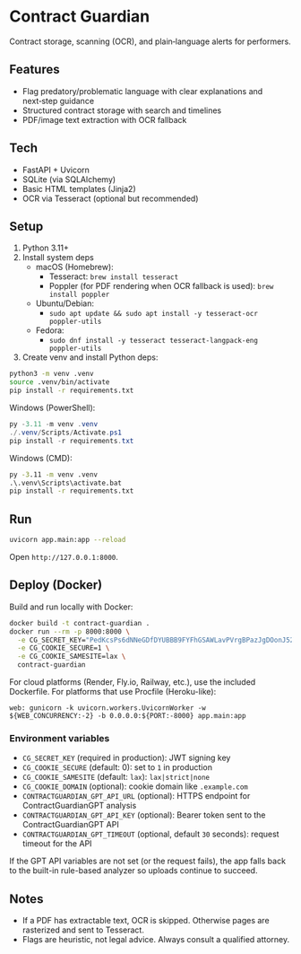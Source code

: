 # Contract Guardian

Contract storage, scanning (OCR), and plain‑language alerts for performers.

## Features
- Flag predatory/problematic language with clear explanations and next‑step guidance
- Structured contract storage with search and timelines
- PDF/image text extraction with OCR fallback

## Tech
- FastAPI + Uvicorn
- SQLite (via SQLAlchemy)
- Basic HTML templates (Jinja2)
- OCR via Tesseract (optional but recommended)

## Setup
1. Python 3.11+
2. Install system deps
   - macOS (Homebrew):
     - Tesseract: `brew install tesseract`
     - Poppler (for PDF rendering when OCR fallback is used): `brew install poppler`
   - Ubuntu/Debian:
     - `sudo apt update && sudo apt install -y tesseract-ocr poppler-utils`
   - Fedora:
     - `sudo dnf install -y tesseract tesseract-langpack-eng poppler-utils`
3. Create venv and install Python deps:

```bash
python3 -m venv .venv
source .venv/bin/activate
pip install -r requirements.txt
```

Windows (PowerShell):

```powershell
py -3.11 -m venv .venv
./.venv/Scripts/Activate.ps1
pip install -r requirements.txt
```

Windows (CMD):

```bat
py -3.11 -m venv .venv
.\.venv\Scripts\activate.bat
pip install -r requirements.txt
```

## Run
```bash
uvicorn app.main:app --reload
```
Open `http://127.0.0.1:8000`.

## Deploy (Docker)
Build and run locally with Docker:

```bash
docker build -t contract-guardian .
docker run --rm -p 8000:8000 \
  -e CG_SECRET_KEY="PedKcsPs6dNNeGDfDYUBBB9FYFhGSAWLavPVrgBPazJgDOonJ52GjloFrvA0GK7S" \
  -e CG_COOKIE_SECURE=1 \
  -e CG_COOKIE_SAMESITE=lax \
  contract-guardian
```

For cloud platforms (Render, Fly.io, Railway, etc.), use the included Dockerfile. For platforms that use Procfile (Heroku-like):

```
web: gunicorn -k uvicorn.workers.UvicornWorker -w ${WEB_CONCURRENCY:-2} -b 0.0.0.0:${PORT:-8000} app.main:app
```

### Environment variables
- `CG_SECRET_KEY` (required in production): JWT signing key
- `CG_COOKIE_SECURE` (default: 0): set to `1` in production
- `CG_COOKIE_SAMESITE` (default: `lax`): `lax|strict|none`
- `CG_COOKIE_DOMAIN` (optional): cookie domain like `.example.com`
- `CONTRACTGUARDIAN_GPT_API_URL` (optional): HTTPS endpoint for ContractGuardianGPT analysis
- `CONTRACTGUARDIAN_GPT_API_KEY` (optional): Bearer token sent to the ContractGuardianGPT API
- `CONTRACTGUARDIAN_GPT_TIMEOUT` (optional, default `30` seconds): request timeout for the API

If the GPT API variables are not set (or the request fails), the app falls back to the built-in
rule-based analyzer so uploads continue to succeed.

## Notes
- If a PDF has extractable text, OCR is skipped. Otherwise pages are rasterized and sent to Tesseract.
- Flags are heuristic, not legal advice. Always consult a qualified attorney. 